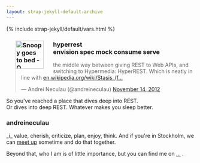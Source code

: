 ```yaml
---
layout: strap-jekyll-default-archive
---
```


{% include strap-jekyll/default/vars.html %}

<div class="hero-unit">
    <h3>
        <a style="float:left;margin:0 25px" href="http://www.flickr.com/photos/starrynight1/4243967687/" title="Snoopy goes to bed - O Snoopy vai para a cama by * starrynight1, on Flickr"><img src="http://farm5.staticflickr.com/4036/4243967687_4eb3109bda_s.jpg" width="75" height="75" alt="Snoopy goes to bed - O Snoopy vai para a cama"></a>
        hyperrest
        <br>
        <div class="btn-group">
            <btn class="btn btn-primary disabled">envision</btn>
            <btn class="btn btn-info disabled">spec</btn>
            <btn class="btn btn-success disabled">mock</btn>
            <btn class="btn btn-warning disabled">consume</btn>
            <btn class="btn btn-danger disabled">serve</btn>
        </div>
    </h3>
    <p>
        <blockquote class="twitter-tweet"><p>the middle way between giving REST to Web APIs, and switching to Hypermedia: HyperREST. Which is neatly in line with <a href="http://t.co/dhCNqZ9P" title="http://en.wikipedia.org/wiki/Stasis_(fiction)">en.wikipedia.org/wiki/Stasis_(f…</a></p>&mdash; Andrei Neculau (@andreineculau) <a href="https://twitter.com/andreineculau/status/268773840241434627" data-datetime="2012-11-14T17:54:11+00:00">November 14, 2012</a></blockquote>
        <script async src="//platform.twitter.com/widgets.js" charset="utf-8"></script>
    </p>
    <p class="lead">
        So you've reached a place that dives deep into REST.<br>
        Or dives into deep REST. Whatever makes you sleep better.
    </p>
</div>

<div class="hero-unit">
    <h3>andreineculau</h3>
    <p>
        _i_ value, cherish, criticize, plan, enjoy, think.
        And if you're in Stockholm, we can <a href="http://www.meetup.com/HyperREST/">meet up</a> sometime and do that together.
    </p>
    <p>
        Beyond that, who I am is of little importance,
        but you can find me on
        <span class="btn-group">
          <a class="btn" href="http://twitter.com/{{ site_author.twitter }}"><i class="icon-twitter"> </i></a>
          <a class="btn" href="https://linkedin.com/in/{{ site_author.linkedin }}"><i class="icon-linkedin"> </i></a>
          <a class="btn" href="https://github.com/{{ site_author.github }}"><i class="icon-github"> </i></a>
          <a class="btn" href="https://plus.google.com/109120995095816277230/about">...</a>
        </span>
        .
    </p>
</div>
